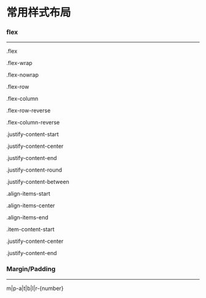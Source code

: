 常用样式布局
===

### flex
---

.flex 

.flex-wrap

.flex-nowrap

.flex-row

.flex-column

.flex-row-reverse

.flex-column-reverse

.justify-content-start

.justify-content-center

.justify-content-end

.justify-content-round

.justify-content-between

.align-items-start

.align-items-center

.align-items-end

.item-content-start

.justify-content-center

.justify-content-end


### Margin/Padding
---

m|p-a|t|b|l|r-{number} 

